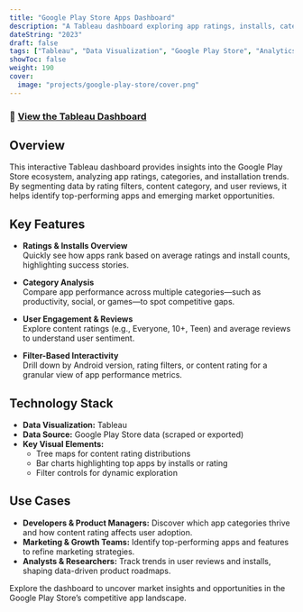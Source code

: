```yaml
---
title: "Google Play Store Apps Dashboard"
description: "A Tableau dashboard exploring app ratings, installs, categories, and content reviews from the Google Play Store."
dateString: "2023"
draft: false
tags: ["Tableau", "Data Visualization", "Google Play Store", "Analytics", "Dashboard", "Mobile Apps", "User Engagement"]
showToc: false
weight: 190
cover:
  image: "projects/google-play-store/cover.png"
---
```


### 🔗 [View the Tableau Dashboard](https://public.tableau.com/views/GooglePlaystoreDashBoard/Dashboard1?:language=en-US&:sid=&:redirect=auth&:display_count=n&:origin=viz_share_link)

## Overview

This interactive Tableau dashboard provides insights into the Google Play Store ecosystem, analyzing app ratings, categories, and installation trends. By segmenting data by rating filters, content category, and user reviews, it helps identify top-performing apps and emerging market opportunities.

## Key Features

- **Ratings & Installs Overview**  
  Quickly see how apps rank based on average ratings and install counts, highlighting success stories.

- **Category Analysis**  
  Compare app performance across multiple categories—such as productivity, social, or games—to spot competitive gaps.

- **User Engagement & Reviews**  
  Explore content ratings (e.g., Everyone, 10+, Teen) and average reviews to understand user sentiment.

- **Filter-Based Interactivity**  
  Drill down by Android version, rating filters, or content rating for a granular view of app performance metrics.

## Technology Stack

- **Data Visualization:** Tableau  
- **Data Source:** Google Play Store data (scraped or exported)  
- **Key Visual Elements:**  
  - Tree maps for content rating distributions  
  - Bar charts highlighting top apps by installs or rating  
  - Filter controls for dynamic exploration

## Use Cases

- **Developers & Product Managers:** Discover which app categories thrive and how content rating affects user adoption.  
- **Marketing & Growth Teams:** Identify top-performing apps and features to refine marketing strategies.  
- **Analysts & Researchers:** Track trends in user reviews and installs, shaping data-driven product roadmaps.

Explore the dashboard to uncover market insights and opportunities in the Google Play Store’s competitive app landscape.
